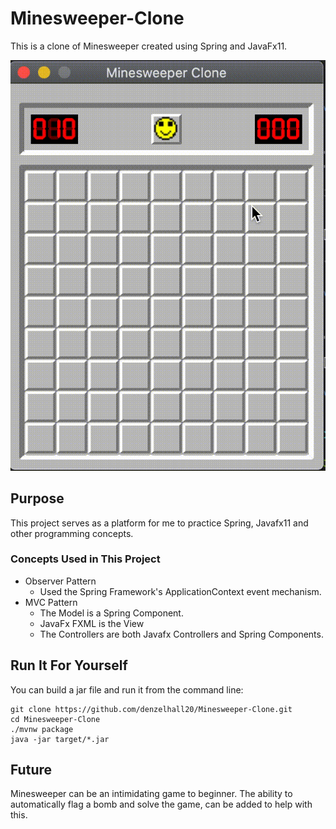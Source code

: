 # Minesweeper-Clone
This is a clone of Minesweeper created using Spring and JavaFx11. 

![](preview.gif)

## Purpose
This project serves as a platform for me to practice Spring, Javafx11 and other programming concepts.

### Concepts Used in This Project
- Observer Pattern 
    -  Used the Spring Framework's ApplicationContext event mechanism.
- MVC Pattern 
    - The Model is a Spring Component.
    - JavaFx FXML is the View
    - The Controllers are both Javafx Controllers and Spring Components.

## Run It For Yourself
You can build a jar file and run it from the command line:

	git clone https://github.com/denzelhall20/Minesweeper-Clone.git
	cd Minesweeper-Clone
	./mvnw package
	java -jar target/*.jar

## Future
Minesweeper can be an intimidating game to beginner. The ability to automatically flag a bomb and solve the game, can be added to help with this.